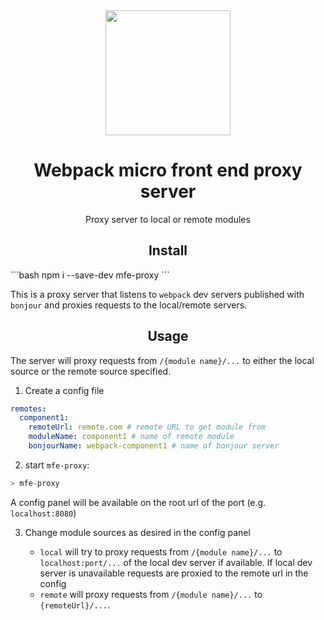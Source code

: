 <div align="center">
  <a href="https://github.com/webpack/webpack">
    <img width="200" height="200"
      src="https://webpack.js.org/assets/icon-square-big.svg">
  </a>
  <h1>Webpack micro front end proxy server</h1>
  <p>Proxy server to local or remote modules</p>
</div>

<h2 align="center">Install</h2>
```bash
  npm i --save-dev mfe-proxy
```

This is a proxy server that listens to `webpack` dev servers published with `bonjour` and proxies requests to the local/remote servers.

<h2 align="center">Usage</h2>

The server will proxy requests from `/{module name}/...` to either the local source or the remote source specified.

1. Create a config file

```yaml
remotes:
  component1:
    remoteUrl: remote.com # remote URL to get module from
    moduleName: component1 # name of remote module
    bonjourName: webpack-component1 # name of bonjour server
```

2. start `mfe-proxy`:

```s
> mfe-proxy
```

A config panel will be available on the root url of the port (e.g. `localhost:8080`)

3. Change module sources as desired in the config panel

   - `local` will try to proxy requests from `/{module name}/...` to `localhost:port/...` of the local dev server if available. If local dev server is unavailable requests are proxied to the remote url in the config
   - `remote` will proxy requests from `/{module name}/...` to `{remoteUrl}/...`.
